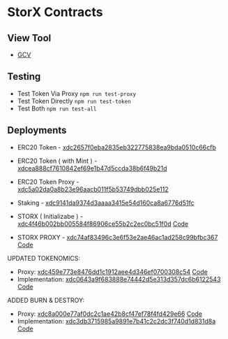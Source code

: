 # StorX Contracts

## View Tool

- [GCV](http://gcv.raavan.online)

## Testing

- Test Token Via Proxy ```npm run test-proxy```
- Test Token Directly ```npm run test-token```
- Test Both ```npm run test-all```

## Deployments

- ERC20 Token - [xdc2657f0eba2835eb322775838ea9bda0510c66cfb](https://explorer.apothem.network/addr/xdc2657f0eba2835eb322775838ea9bda0510c66cfb)
- ERC20 Token ( with Mint ) - [xdcea888cf7610842ef69e1b47d5ccda38b6f49b21d](https://explorer.apothem.network/addr/xdcea888cf7610842ef69e1b47d5ccda38b6f49b21d)
- ERC20 Token Proxy  - [xdc5a02da0a8b23e96aacb011f5b53749dbb025e112](https://explorer.apothem.network/addr/xdc5a02da0a8b23e96aacb011f5b53749dbb025e112)
- Staking - [xdc9141da9374d3aaaa3415e54d160ca8a6776d51fc](https://explorer.apothem.network/addr/xdc9141da9374d3aaaa3415e54d160ca8a6776d51fc)


- STORX ( Initializabe ) - [xdc4f46b002bb005584f86906ce55b2c2ec0bc51f0d](https://explorer.apothem.network/addr/xdc4f46b002bb005584f86906ce55b2c2ec0bc51f0d) [Code](/flats/StorxToken.flat.sol)
- STORX PROXY - [xdc74af83496c3e6f53e2ae46ac1ad258c99bfbc367](https://explorer.apothem.network/addr/xdc74af83496c3e6f53e2ae46ac1ad258c99bfbc367) [Code](/flats/Proxy.flat.sol)  
  
UPDATED TOKENOMICS:
- Proxy: [xdc459e773e8476dd1c1912aee4d346ef0700308c54](https://explorer.apothem.network/addr/xdc459e773e8476dd1c1912aee4d346ef0700308c54) [Code](/flats/Proxy.flat.sol)  
- Implementation: [xdc0643a9f683888e74442d5e313d357dc6b6122543](https://explorer.apothem.network/addr/xdc0643a9f683888e74442d5e313d357dc6b6122543) [Code](/flats/StorxToken.flat.sol)  
  

ADDED BURN & DESTROY:
- Proxy: [xdc8a000e77af0dc2c1ae42b8cf47ef78f4fd429e66](https://explorer.apothem.network/addr/xdc8a000e77af0dc2c1ae42b8cf47ef78f4fd429e66) [Code](/flats/Proxy.flat.sol)  
- Implementation: [xdc3db3715985a9891e7b41c2c2dc3f740d1d831d8a](https://explorer.apothem.network/addr/xdc3db3715985a9891e7b41c2c2dc3f740d1d831d8a) [Code](/flats/StorxToken.flat.sol)  
